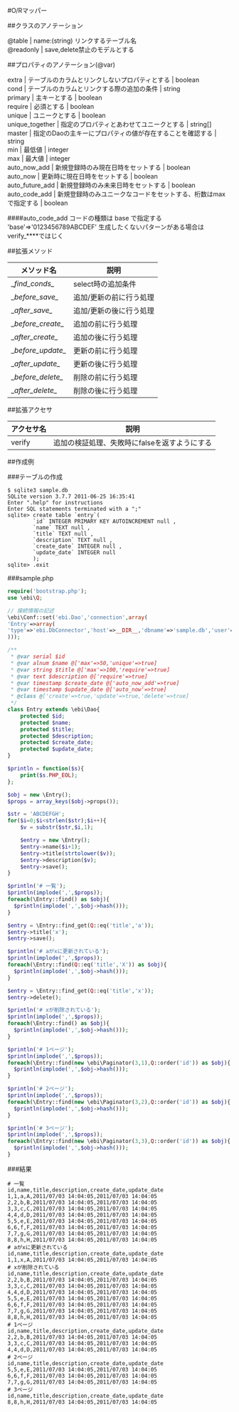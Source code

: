 #O/Rマッパー

##クラスのアノテーション

@table        | name:(string) リンクするテーブル名		
@readonly		| save,delete禁止のモデルとする			


##プロパティのアノテーション(@var)

extra				| テーブルのカラムとリンクしないプロパティとする					| boolean	
cond				| テーブルのカラムとリンクする際の追加の条件						| string	
primary			| 主キーとする												| boolean	
require			| 必須とする												| boolean	
unique			| ユニークとする											| boolean	
unique_together	| 指定のプロパティとあわせてユニークとする						| string[]	
master			| 指定のDaoの主キーにプロパティの値が存在することを確認する			| string	
min				| 最低値													| integer	
max				| 最大値													| integer	
auto_now_add		| 新規登録時のみ現在日時をセットする							| boolean	
auto_now			| 更新時に現在日時をセットする								| boolean	
auto_future_add	| 新規登録時のみ未来日時をセットする							| boolean	
auto_code_add		| 新規登録時のみユニークなコードをセットする、桁数はmaxで指定する	| boolean	

####auto_code_add
コードの種類は base で指定する 'base'=>'0123456789ABCDEF'
生成したくないパターンがある場合は verify_****ではじく



##拡張メソッド

メソッド名				| 説明								
--			| ---		
\__find_conds\__		| select時の追加条件					
\__before_save\__		| 追加/更新の前に行う処理				
\__after_save\__		| 追加/更新の後に行う処理				
\__before_create\__	| 追加の前に行う処理					
\__after_create\__	| 追加の後に行う処理					
\__before_update\__	| 更新の前に行う処理					
\__after_update\__	| 更新の後に行う処理					
\__before_delete\__	| 削除の前に行う処理					
\__after_delete\__	| 削除の後に行う処理					


##拡張アクセサ

アクセサ名			| 説明									
----------		| ----------							
verify			| 追加の検証処理、失敗時にfalseを返すようにする	


##作成例

###テーブルの作成
```
$ sqlite3 sample.db
SQLite version 3.7.7 2011-06-25 16:35:41
Enter ".help" for instructions
Enter SQL statements terminated with a ";"
sqlite> create table `entry`(
   		`id` INTEGER PRIMARY KEY AUTOINCREMENT null ,
   		`name` TEXT null ,
   		`title` TEXT null ,
   		`description` TEXT null ,
   		`create_date` INTEGER null ,
   		`update_date` INTEGER null 
   		);
sqlite> .exit
```

###sample.php
```php
require('bootstrap.php');
use \ebi\Q;

// 接続情報の記述
\ebi\Conf::set('ebi.Dao','connection',array(
'Entry'=>array(
'type'=>'ebi.DbConnector','host'=>__DIR__,'dbname'=>'sample.db','user'=>'','password'=>'','port'=>'','encode'=>'utf8'
)));

/**
 * @var serial $id
 * @var alnum $name @['max'=>50,'unique'=>true]
 * @var string $title @['max'=>100,'require'=>true]
 * @var text $description @['require'=>true]
 * @var timestamp $create_date @['auto_now_add'=>true]
 * @var timestamp $update_date @['auto_now'=>true]
 * @class @['create'=>true,'update'=>true,'delete'=>true]
 */
class Entry extends \ebi\Dao{
	protected $id;
	protected $name;
	protected $title;
	protected $description;
	protected $create_date;
	protected $update_date;
}

$println = function($s){
	print($s.PHP_EOL);
};

$obj = new \Entry();
$props = array_keys($obj->props());

$str = 'ABCDEFGH';
for($i=0;$i<strlen($str);$i++){
	$v = substr($str,$i,1);

	$entry = new \Entry();
	$entry->name($i+1);
	$entry->title(strtolower($v));
	$entry->description($v);
	$entry->save();
}

$println('# 一覧');
$println(implode(',',$props));
foreach(\Entry::find() as $obj){
  $println(implode(',',$obj->hash()));
}

$entry = \Entry::find_get(Q::eq('title','a'));
$entry->title('x');
$entry->save();

$println('# aがxに更新されている');
$println(implode(',',$props));
foreach(\Entry::find(Q::eq('title','X')) as $obj){
  $println(implode(',',$obj->hash()));
}

$entry = \Entry::find_get(Q::eq('title','x'));
$entry->delete();

$println('# xが削除されている');
$println(implode(',',$props));
foreach(\Entry::find() as $obj){
  $println(implode(',',$obj->hash()));
}

$println('# 1ページ');
$println(implode(',',$props));
foreach(\Entry::find(new \ebi\Paginator(3,1),Q::order('id')) as $obj){
  $println(implode(',',$obj->hash()));
}

$println('# 2ページ');
$println(implode(',',$props));
foreach(\Entry::find(new \ebi\Paginator(3,2),Q::order('id')) as $obj){
  $println(implode(',',$obj->hash()));
}

$println('# 3ページ');
$println(implode(',',$props));
foreach(\Entry::find(new \ebi\Paginator(3,3),Q::order('id')) as $obj){
  $println(implode(',',$obj->hash()));
}
```

###結果
```
# 一覧
id,name,title,description,create_date,update_date
1,1,a,A,2011/07/03 14:04:05,2011/07/03 14:04:05
2,2,b,B,2011/07/03 14:04:05,2011/07/03 14:04:05
3,3,c,C,2011/07/03 14:04:05,2011/07/03 14:04:05
4,4,d,D,2011/07/03 14:04:05,2011/07/03 14:04:05
5,5,e,E,2011/07/03 14:04:05,2011/07/03 14:04:05
6,6,f,F,2011/07/03 14:04:05,2011/07/03 14:04:05
7,7,g,G,2011/07/03 14:04:05,2011/07/03 14:04:05
8,8,h,H,2011/07/03 14:04:05,2011/07/03 14:04:05
# aがxに更新されている
id,name,title,description,create_date,update_date
1,1,x,A,2011/07/03 14:04:05,2011/07/03 14:04:05
# xが削除されている
id,name,title,description,create_date,update_date
2,2,b,B,2011/07/03 14:04:05,2011/07/03 14:04:05
3,3,c,C,2011/07/03 14:04:05,2011/07/03 14:04:05
4,4,d,D,2011/07/03 14:04:05,2011/07/03 14:04:05
5,5,e,E,2011/07/03 14:04:05,2011/07/03 14:04:05
6,6,f,F,2011/07/03 14:04:05,2011/07/03 14:04:05
7,7,g,G,2011/07/03 14:04:05,2011/07/03 14:04:05
8,8,h,H,2011/07/03 14:04:05,2011/07/03 14:04:05
# 1ページ
id,name,title,description,create_date,update_date
2,2,b,B,2011/07/03 14:04:05,2011/07/03 14:04:05
3,3,c,C,2011/07/03 14:04:05,2011/07/03 14:04:05
4,4,d,D,2011/07/03 14:04:05,2011/07/03 14:04:05
# 2ページ
id,name,title,description,create_date,update_date
5,5,e,E,2011/07/03 14:04:05,2011/07/03 14:04:05
6,6,f,F,2011/07/03 14:04:05,2011/07/03 14:04:05
7,7,g,G,2011/07/03 14:04:05,2011/07/03 14:04:05
# 3ページ
id,name,title,description,create_date,update_date
8,8,h,H,2011/07/03 14:04:05,2011/07/03 14:04:05
```
